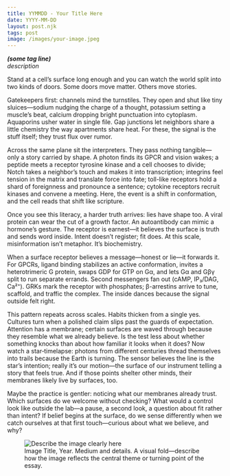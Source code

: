 ```yaml
---
title: YYMMDD - Your Title Here
date: YYYY-MM-DD
layout: post.njk
tags: post
image: /images/your-image.jpeg
---
```


**_(some tag line)_**  
*description*

Stand at a cell’s surface long enough and you can watch the world split into two kinds of doors. Some doors move matter. Others move stories.

Gatekeepers first: channels mind the turnstiles. They open and shut like tiny sluices—sodium nudging the charge of a thought, potassium setting a muscle’s beat, calcium dropping bright punctuation into cytoplasm. Aquaporins usher water in single file. Gap junctions let neighbors share a little chemistry the way apartments share heat. For these, the signal is the stuff itself; they trust flux over rumor.

Across the same plane sit the interpreters. They pass nothing tangible—only a story carried by shape. A photon finds its GPCR and vision wakes; a peptide meets a receptor tyrosine kinase and a cell chooses to divide; Notch takes a neighbor’s touch and makes it into transcription; integrins feel tension in the matrix and translate force into fate; toll-like receptors hold a shard of foreignness and pronounce a sentence; cytokine receptors recruit kinases and convene a meeting. Here, the event is a shift in conformation, and the cell reads that shift like scripture.

Once you see this literacy, a harder truth arrives: lies have shape too. A viral protein can wear the cut of a growth factor. An autoantibody can mimic a hormone’s gesture. The receptor is earnest—it believes the surface is truth and sends word inside. Intent doesn’t register; fit does. At this scale, misinformation isn’t metaphor. It’s biochemistry.

When a surface receptor believes a message—honest or lie—it forwards it. For GPCRs, ligand binding stabilizes an active conformation, invites a heterotrimeric G protein, swaps GDP for GTP on Gα, and lets Gα and Gβγ split to run separate errands. Second messengers fan out (cAMP, IP₃/DAG, Ca²⁺). GRKs mark the receptor with phosphates; β-arrestins arrive to tune, scaffold, and traffic the complex. The inside dances because the signal outside felt right.

This pattern repeats across scales. Habits thicken from a single yes. Cultures turn when a polished claim slips past the guards of expectation. Attention has a membrane; certain surfaces are waved through because they resemble what we already believe. Is the test less about whether something knocks than about how familiar it looks when it does? Now watch a star‑timelapse: photons from different centuries thread themselves into trails because the Earth is turning. The sensor believes the line is the star’s intention; really it’s our motion—the surface of our instrument telling a story that feels true. And if those points shelter other minds, their membranes likely live by surfaces, too.

Maybe the practice is gentler: noticing what our membranes already trust. Which surfaces do we welcome without checking? What would a control look like outside the lab—a pause, a second look, a question about fit rather than intent? If belief begins at the surface, do we sense differently when we catch ourselves at that first touch—curious about what we believe, and why?

<figure>
  <img src="/images/your-image.jpg" alt="Describe the image clearly here">
  <figcaption>
    Image Title, Year. Medium and details. A visual fold—describe how the image reflects the central theme or turning point of the essay.
  </figcaption>
</figure>

